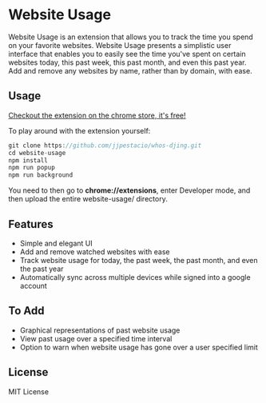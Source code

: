 # Website Usage

Website Usage is an extension that allows you to track the time you spend on your favorite websites. Website Usage presents a simplistic user interface that enables you to easily see the time you've spent on certain websites today, this past week, this past month, and even this past year. Add and remove any websites by name, rather than by domain, with ease.

## Usage

[Checkout the extension on the chrome store, it's free!](https://chrome.google.com/webstore/detail/website-usage/ooohjhkoeekllmbjpkdpfmlkmjkbmacl)

To play around with the extension yourself:

```javascript
git clone https://github.com/jjpestacio/whos-djing.git
cd website-usage
npm install
npm run popup
npm run background
```

You need to then go to <b>chrome://extensions</b>, enter Developer mode, and then upload the entire website-usage/ directory.

## Features

* Simple and elegant UI
* Add and remove watched websites with ease
* Track website usage for today, the past week, the past month, and even the past year
* Automatically sync across multiple devices while signed into a google account

## To Add

* Graphical representations of past website usage
* View past usage over a specified time interval
* Option to warn when website usage has gone over a user specified limit

## License

MIT License
